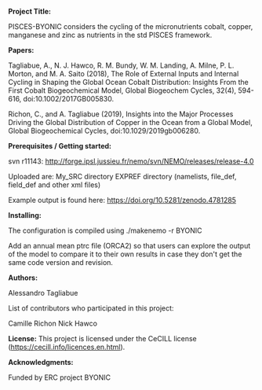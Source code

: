 **Project Title:**

PISCES-BYONIC considers the cycling of the micronutrients cobalt, copper, manganese and zinc as nutrients in the std PISCES framework.

**Papers:**

Tagliabue, A., N. J. Hawco, R. M. Bundy, W. M. Landing, A. Milne, P. L. Morton, and M. A. Saito (2018), The Role of External Inputs and Internal Cycling in Shaping the Global Ocean Cobalt Distribution: Insights From the First Cobalt Biogeochemical Model, Global Biogeochem Cycles, 32(4), 594-616, doi:10.1002/2017GB005830.

Richon, C., and A. Tagliabue (2019), Insights into the Major Processes Driving the Global Distribution of Copper in the Ocean from a Global Model, Global Biogeochemical Cycles, doi:10.1029/2019gb006280.

**Prerequisites / Getting started:**

svn r11143: http://forge.ipsl.jussieu.fr/nemo/svn/NEMO/releases/release-4.0

Uploaded are:
My_SRC directory
EXPREF directory (namelists, file_def, field_def and other xml files)

Example output is found here:  https://doi.org/10.5281/zenodo.4781285

**Installing:**

The configuration is compiled using ./makenemo -r BYONIC

Add an annual mean ptrc file (ORCA2) so that users can explore the output of the model to compare it to their own results in case they don't get the same code version and revision.

**Authors:**

Alessandro Tagliabue

List of contributors who participated in this project:

Camille Richon
Nick Hawco

**License:**
This project is licensed under the CeCILL license (https://cecill.info/licences.en.html).

**Acknowledgments:**

Funded by ERC project BYONIC
